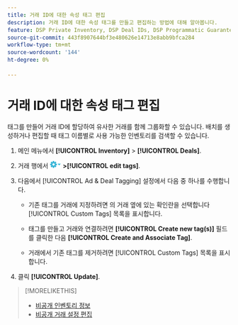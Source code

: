 ```yaml
---
title: 거래 ID에 대한 속성 태그 편집
description: 거래 ID에 대한 속성 태그를 만들고 편집하는 방법에 대해 알아봅니다.
feature: DSP Private Inventory, DSP Deal IDs, DSP Programmatic Guaranteed Deals
source-git-commit: 443f8907644bf3e480626e14713e8abb9bfca284
workflow-type: tm+mt
source-wordcount: '144'
ht-degree: 0%

---
```


# 거래 ID에 대한 속성 태그 편집

태그를 만들어 거래 ID에 할당하여 유사한 거래를 함께 그룹화할 수 있습니다. 배치를 생성하거나 편집할 때 태그 이름별로 사용 가능한 인벤토리를 검색할 수 있습니다.

1. 메인 메뉴에서 **[!UICONTROL Inventory]** > **[!UICONTROL Deals]**.

1. 거래 행에서 ![옵션 메뉴](/help/dsp/assets/options-menu.png) **>[!UICONTROL edit tags]**.

1. 다음에서 [!UICONTROL Ad & Deal Tagging] 설정에서 다음 중 하나를 수행합니다.

   * 기존 태그를 거래에 지정하려면 의 거래 옆에 있는 확인란을 선택합니다 [!UICONTROL Custom Tags] 목록을 표시합니다.

   * 태그를 만들고 거래와 연결하려면 **[!UICONTROL Create new tag(s)]** 필드를 클릭한 다음 **[!UICONTROL Create and Associate Tag]**.

   * 거래에서 기존 태그를 제거하려면 [!UICONTROL Custom Tags] 목록을 표시합니다.

1. 클릭 **[!UICONTROL Update]**.

>[!MORELIKETHIS]
>
>* [비공개 인벤토리 정보](private-inventory-about.md)
>* [비공개 거래 설정 편집](/help/dsp/inventory/deal-id-edit.md)

